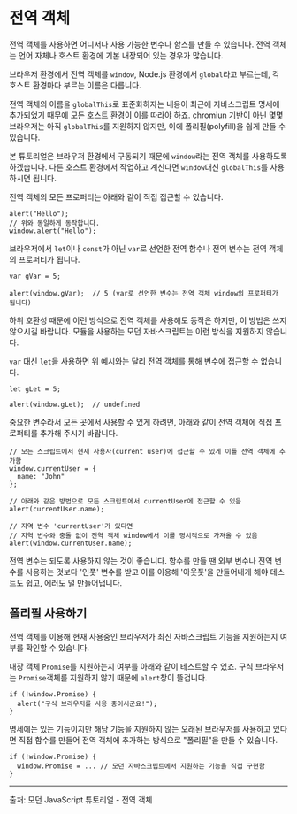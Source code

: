 # 전역 객체
   
전역 객체를 사용하면 어디서나 사용 가능한 변수나 함스를 만들 수 있습니다. 전역 객체는 언어 자체나 호스트 환경에 기본 내장되어 있는 경우가 많습니다.   
   
브라우저 환경에서 전역 객체를 `window`, Node.js 환경에서 `global`라고 부르는데, 각 호스트 환경마다 부르는 이름은 다릅니다.   
   
전역 객체의 이름을 `globalThis`로 표준화하자는 내용이 최근에 자바스크립트 명세에 추가되었기 때무에 모든 호스트 환경이 이를 따라야 하죠. chromiun 기반이 아닌 몇몇 브라우저는 아직 `globalThis`를 지원하지 않지만, 이에 폴리필(polyfill)을 쉽게 만들 수 있습니다.   
   
본 튜토리얼은 브라우저 환경에서 구동되기 때문에 `window`라는 전역 객체를 사용하도록 하겠습니다. 다른 호스트 환경에서 작업하고 계신다면 `window`대신 `globalThis`를 사용하시면 됩니다.   
   
전역 객체의 모든 프로퍼티는 아래와 같이 직접 접근할 수 있습니다.   
```
alert("Hello");
// 위와 동일하게 동작합니다.
window.alert("Hello");
```
브라우저에서 `let`이나 `const`가 아닌 `var`로 선언한 전역 함수나 전역 변수는 전역 객체의 프로퍼티가 됩니다.   
```
var gVar = 5;

alert(window.gVar);  // 5 (var로 선언한 변수는 전역 객체 window의 프로퍼티가 됩니다)
```
하위 호환성 때문에 이런 방식으로 전역 객체를 사용해도 동작은 하지만, 이 방법은 쓰지 않으시길 바랍니다. 모듈을 사용하는 모던 자바스크립트는 이런 방식을 지원하지 않습니다.   
   
`var` 대신 `let`을 사용하면 위 예시와는 달리 전역 객체를 통해 변수에 접근할 수 없습니다.
```
let gLet = 5;

alert(window.gLet);  // undefined
```
중요한 변수라서 모든 곳에서 사용할 수 있게 하려면, 아래와 같이 전역 객체에 직접 프로퍼티를 추가해 주시기 바랍니다.
```
// 모든 스크립트에서 현재 사용자(current user)에 접근할 수 있게 이를 전역 객체에 추가함
window.currentUser = {
  name: "John"
};

// 아래와 같은 방법으로 모든 스크립트에서 currentUser에 접근할 수 있음
alert(currentUser.name);

// 지역 변수 'currentUser'가 있다면
// 지역 변수와 충돌 없이 전역 객체 window에서 이를 명시적으로 가져올 수 있음
alert(window.currentUser.name);
```
전역 변수는 되도록 사용하지 않는 것이 좋습니다. 함수를 만들 땐 외부 변수나 전역 변수를 사용하는 것보다 '인풋' 변수를 받고 이를 이용해 '아웃풋'을 만들어내게 해야 테스트도 쉽고, 에러도 덜 만들어냅니다.   


## 폴리필 사용하기
   
전역 객체를 이용해 현재 사용중인 브라우저가 최신 자바스크립트 기능을 지원하는지 여부를 확인할 수 있습니다.   
   
내장 객체 `Promise`를 지원하는지 여부를 아래와 같이 테스트할 수 있죠. 구식 브라우저는 `Promise`객체를 지원하지 않기 때문에 `alert`창이 뜰겁니다.
```
if (!window.Promise) {
  alert("구식 브라우저를 사용 중이시군요!");
}
```
명세에는 있는 기능이지만 해당 기능을 지원하지 않는 오래된 브라우저를 사용하고 있다면 직접 함수를 만들어 전역 객체에 추가하는 방식으로 "폴리필"을 만들 수 있습니다.
```
if (!window.Promise) {
  window.Promise = ... // 모던 자바스크립트에서 지원하는 기능을 직접 구현함
}
```



---
출처: 모던 JavaScript 튜토리얼 - 전역 객체

